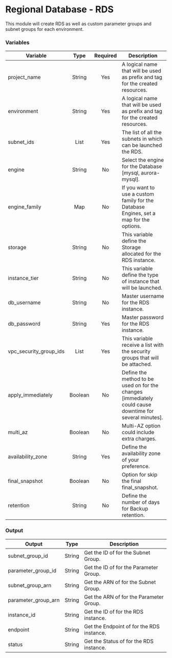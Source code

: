 # Regional Database - RDS
This module will create RDS as well as custom parameter groups and subnet groups for each environment.

### Variables

| Variable     | Type         | Required     | Description  |
| ------------ | :----------: | :----------: | ------------ |
| project_name            | String  | Yes | A logical name that will be used as prefix and tag for the created resources. |
| environment             | String  | Yes | A logical name that will be used as prefix and tag for the created resources. |
| subnet_ids              | List    | Yes | The list of all the subnets in which can be launched the RDS. |
| engine                  | String  | No  | Select the engine for the Database [mysql, aurora-mysql]. |
| engine_family           | Map     | No  | If you want to use a custom family for the Database Engines, set a map for the options. |
| storage                 | String  | No  | This variable define the Storage allocated for the RDS instance. |
| instance_tier           | String  | No  | This variable define the type of instance that will be launched. |
| db_username             | String  | No  | Master username for the RDS instance. |
| db_password             | String  | Yes | Master password for the RDS instance. |
| vpc_security_group_ids  | List    | Yes | This variable receive a list with the security groups that will be attached. |
| apply_immediately       | Boolean | No  | Define the method to be used on for the changes [immediately could cause downtime for several minutes]. |
| multi_az                | Boolean | No  | Multi-AZ option could include extra charges. |
| availability_zone       | String  | Yes | Define the availability zone of your preference. |
| final_snapshot          | Boolean | No  | Option for skip the final final_snapshot. |
| retention               | String  | No  | Define the number of days for Backup retention. |




### Output

| Output       | Type         |  Description  |
| ------------ | :----------: |  ------------ |
| subnet_group_id      | String | Get the ID of for the Subnet Group. |
| parameter_group_id   | String | Get the ID of for the Parameter Group. |
| subnet_group_arn     | String | Get the ARN of for the Subnet Group. |
| parameter_group_arn  | String | Get the ARN of for the Parameter Group. |
| instance_id          | String | Get the ID of for the RDS instance. |
| endpoint             | String | Get the Endpoint of for the RDS instance. |
| status               | String | Get the Status of for the RDS instance. |
